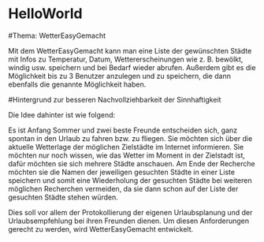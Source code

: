 # HelloWorld

#Thema: WetterEasyGemacht

Mit dem WetterEasyGemacht kann man eine Liste der gewünschten Städte mit Infos zu Temperatur, 
Datum, Wettererscheinungen wie z. B. bewölkt, windig usw. speichern und bei Bedarf wieder 
abrufen. Außerdem gibt es die Möglichkeit bis zu 3 Benutzer anzulegen und zu speichern, die 
dann ebenfalls die genannte Möglichkeit haben.

#Hintergrund zur besseren Nachvollziehbarkeit der Sinnhaftigkeit

Die Idee dahinter ist wie folgend:

Es ist Anfang Sommer und zwei beste Freunde entscheiden sich, ganz spontan in den Urlaub zu 
fahren bzw. zu fliegen. Sie möchten sich über die aktuelle Wetterlage der möglichen Zielstädte
im Internet informieren. Sie möchten nur noch wissen, wie das Wetter im Moment in der Zielstadt
ist, dafür möchten sie sich mehrere Städte anschauen. Am Ende der Recherche möchten sie die Namen
der jeweiligen gesuchten Städte in einer Liste speichern und somit eine Wiederholung der gesuchten 
Städte bei weiteren möglichen Recherchen vermeiden, da sie dann schon auf der Liste der gesuchten 
Städte stehen würden.

Dies soll vor allem der Protokollierung der eigenen Urlaubsplanung und der Urlaubsempfehlung bei
ihren Freunden dienen. Um diesen Anforderungen gerecht zu werden, wird WetterEasyGemacht entwickelt.
